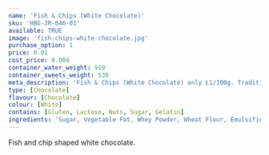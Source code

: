 ```yaml
---
name: 'Fish & Chips (White Chocolate)'
sku: 'HBG-JR-046-01'
available: TRUE
image: 'fish-chips-white-chocolate.jpg'
purchase_option: 1
price: 0.01
cost_price: 0.004
container_water_weight: 919
container_sweets_weight: 538
meta_description: 'Fish & Chips (White Chocolate) only Ł1/100g. Traditional sweets and more at Humbugs Confectionery Store. Specialists in satisfying your sweet tooth!'
type: [Chocolate]
flavour: [Chocolate]
colour: [White]
contains: [Gluten, Lactose, Nuts, Sugar, Gelatin]
ingredients: 'Sugar, Vegetable Fat, Whey Powder, Wheat Flour, Emulsifier: Soya Lecithin'
---
```

Fish and chip shaped white chocolate.
